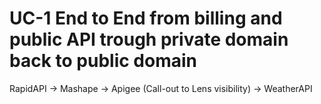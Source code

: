 # UC-1 End to End from billing and public API trough private domain back to public domain
RapidAPI -> Mashape -> Apigee (Call-out to Lens visibility) -> WeatherAPI
